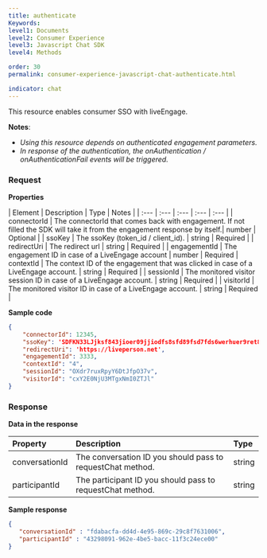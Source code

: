 ```yaml
---
title: authenticate
Keywords:
level1: Documents
level2: Consumer Experience
level3: Javascript Chat SDK
level4: Methods

order: 30
permalink: consumer-experience-javascript-chat-authenticate.html

indicator: chat
---
```


This resource enables consumer SSO with liveEngage.


**Notes**:

- *Using this resource depends on authenticated engagement parameters.*
- *In response of the authentication, the onAuthentication / onAuthenticationFail events will be triggered.*

### Request

**Properties**

| Element | Description | Type | Notes |
| :--- | :--- | :--- | :--- | :--- |
| connectorId | The connectorId that comes back with engagement. If not filled the SDK will take it from the engagement response by itself.| number | Optional |
| ssoKey | The ssoKey (token_id / client_id). | string | Required |
| redirectUri   | The redirect url | string | Required |
| engagementId  | The engagement ID in case of a LiveEngage account | number | Required
| contextId | The context ID of the engagement that was clicked in case of a LiveEngage account. | string | Required |
| sessionId |  The monitored visitor session ID in case of a LiveEngage account. | string | Required |
| visitorId | The monitored visitor ID in case of a LiveEngage account. | string | Required |

**Sample code**


```json
{
    "connectorId": 12345,
    "ssoKey": 'SDFKN33LJjksf843jioer09jjiodfs8sfd89fsd7fds6werhuer9ret8h',
    "redirectUri": 'https://liveperson.net',
    "engagementId": 3333,
    "contextId": "4",
    "sessionId": "OXdr7ruxRpyY6DtJfpO37v",
    "visitorId": "cxY2E0NjU3MTgxNmI0ZTJl"
}
```

### Response

**Data in the response**

| Property  | Description | Type |
| :--- | :--- | :--- |
| conversationId | The conversation ID you should pass to requestChat method. | string |
| participantId | The participant ID you should pass to requestChat method. | string |


**Sample response**

```json
{
   "conversationId" : "fdabacfa-dd4d-4e95-869c-29c8f7631006",
   "participantId" : "43298091-962e-4be5-bacc-11f3c24ece00"
}
```
